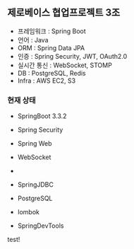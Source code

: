 ## 제로베이스 협업프로젝트 3조
- 프레임워크 : Spring Boot
- 언어 : Java
- ORM : Spring Data JPA
- 인증 : Spring Security, JWT, OAuth2.0
- 실시간 통신 : WebSocket, STOMP
- DB : PostgreSQL, Redis
- Infra : AWS EC2, S3

### 현재 상태
- SpringBoot 3.3.2
- Spring Security
- Spring Web

- WebSocket
- 
- SpringJDBC
- PostgreSQL

- lombok
- SpringDevTools

test!